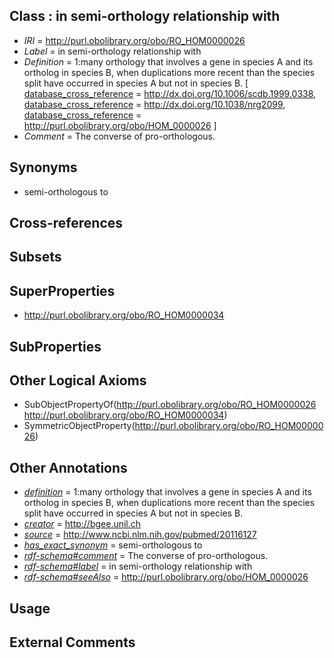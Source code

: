 
## Class : in semi-orthology relationship with

 * *IRI* = http://purl.obolibrary.org/obo/RO_HOM0000026
 * *Label* = in semi-orthology relationship with
 * *Definition* = 1:many orthology that involves a gene in species A and its ortholog in species B, when duplications more recent than the species split have occurred in species A but not in species B. [ [database_cross_reference](../../ef/oboInOwl#hasDbXref.md) = http://dx.doi.org/10.1006/scdb.1999.0338, [database_cross_reference](../../ef/oboInOwl#hasDbXref.md) = http://dx.doi.org/10.1038/nrg2099, [database_cross_reference](../../ef/oboInOwl#hasDbXref.md) = http://purl.obolibrary.org/obo/HOM_0000026 ]
 * *Comment* = The converse of pro-orthologous.

## Synonyms

 * semi-orthologous to

## Cross-references


## Subsets


## SuperProperties

 * <http://purl.obolibrary.org/obo/RO_HOM0000034>

## SubProperties


## Other Logical Axioms

 * SubObjectPropertyOf(<http://purl.obolibrary.org/obo/RO_HOM0000026> <http://purl.obolibrary.org/obo/RO_HOM0000034>)
 * SymmetricObjectProperty(<http://purl.obolibrary.org/obo/RO_HOM0000026>)

## Other Annotations

 * *[definition](../../IAO/15/IAO_0000115.md)* = 1:many orthology that involves a gene in species A and its ortholog in species B, when duplications more recent than the species split have occurred in species A but not in species B.
 * *[creator](../../or/creator.md)* = http://bgee.unil.ch
 * *[source](../../ce/source.md)* = http://www.ncbi.nlm.nih.gov/pubmed/20116127
 * *[has_exact_synonym](../../ym/oboInOwl#hasExactSynonym.md)* = semi-orthologous to
 * *[rdf-schema#comment](../../nt/rdf-schema#comment.md)* = The converse of pro-orthologous.
 * *[rdf-schema#label](../../el/rdf-schema#label.md)* = in semi-orthology relationship with
 * *[rdf-schema#seeAlso](../../so/rdf-schema#seeAlso.md)* = http://purl.obolibrary.org/obo/HOM_0000026

## Usage


## External Comments

